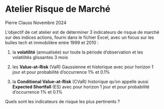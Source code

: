 Atelier Risque de Marché
================
Pierre Clauss
Novembre 2024

L’objectif de cet atelier est de déterminer 3 indicateurs de risque de
marché sur des indices actions, fourni dans le fichier Excel, avec un
focus sur les bulles tech et immobilière entre 1999 et 2010 :

1.  la **volatilité** (annualisée) sur toute la période d’observation et
    les volatilités glissantes 3 mois

2.  les **Value-at-Risk** (VaR) Gaussienne et historique avec pour
    horizon 1 jour et pour probabilité d’occurrence 1% et 0.1%

3.  la **Conditional Value-at-Risk** (CVaR) historique qu’on appelle
    aussi **Expected Shortfall** (ES) avec pour horizon 1 jour et pour
    probabilité d’occurrence 1% et 0.1%

Quels sont les indicateurs de risque les plus pertinents ?
